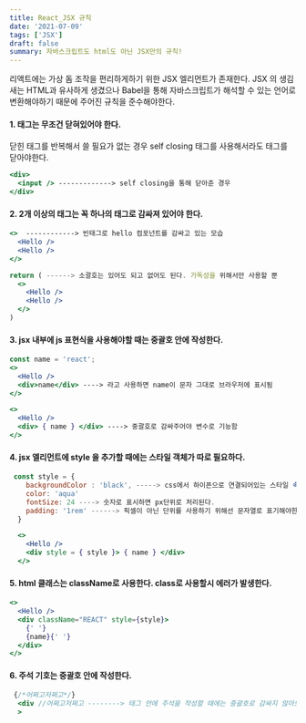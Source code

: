 ```yaml
---
title: React_JSX 규칙
date: '2021-07-09'
tags: ['JSX']
draft: false
summary: 자바스크립트도 html도 아닌 JSX만의 규칙!
---
```


리액트에는 가상 돔 조작을 편리하게하기 위한 JSX 엘리먼트가 존재한다. JSX 의 생김새는 HTML과 유사하게 생겼으나 Babel을 통해 자바스크립트가 해석할 수 있는 언어로 변환해야하기 때문에 주어진 규칙을 준수해야한다.

#### 1. 태그는 무조건 닫혀있어야 한다.

닫힌 태그를 반복해서 쓸 필요가 없는 경우 self closing 태그를 사용해서라도 태그를 닫아야한다.

```jsx
<div>
  <input /> -------------> self closing을 통해 닫아준 경우
</div>
```

#### 2. 2개 이상의 태그는 꼭 하나의 태그로 감싸져 있어야 한다.

```jsx
<>  ------------> 빈태그로 hello 컴포넌트를 감싸고 있는 모습
  <Hello />
  <Hello />
</>

return ( ------> 소괄호는 있어도 되고 없어도 된다. 가독성을 위해서만 사용할 뿐
  <>
    <Hello />
    <Hello />
  </>
)
```

#### 3. jsx 내부에 js 표현식을 사용해야할 때는 중괄호 안에 작성한다.

```jsx
const name = 'react';
<>
  <Hello />
  <div>name</div> ----> 라고 사용하면 name이 문자 그대로 브라우저에 표시됨
</>

<>
  <Hello />
  <div> { name } </div> ----> 중괄호로 감싸주어야 변수로 기능함
</>
```

#### 4. jsx 엘리먼트에 style 을 추가할 때에는 스타일 객체가 따로 필요하다.

```jsx
 const style = {
    backgroundColor : 'black', -----> css에서 하이픈으로 연결되어있는 스타일 속성들은 (ex.background-color) camelCase로 작성한다.
    color: 'aqua'
    fontSize: 24 ----> 숫자로 표시하면 px단위로 처리된다.
    padding: '1rem' ------> 픽셀이 아닌 단위를 사용하기 위해선 문자열로 표기해야한다.
  }

  <>
    <Hello />
    <div style = { style }> { name } </div>
  </>
```

#### 5. html 클래스는 className로 사용한다. class로 사용할시 에러가 발생한다.

```jsx
<>
  <Hello />
  <div className="REACT" style={style}>
    {' '}
    {name}{' '}
  </div>
</>
```

#### 6. 주석 기호는 중괄호 안에 작성한다.

```jsx
 {/*어쩌고저쩌고*/}
  <div //어쩌고저쩌고 --------> 태그 안에 주석을 작성할 때에는 중괄호로 감싸지 않아도 된다.
  >
```
